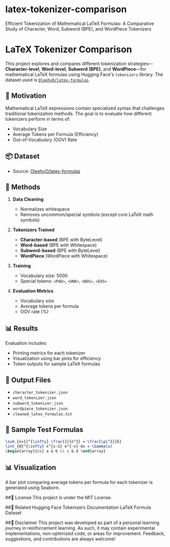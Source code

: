 # latex-tokenizer-comparison
Efficient Tokenization of Mathematical LaTeX Formulas: A Comparative Study of Character, Word, Subword (BPE), and WordPiece Tokenizers

# LaTeX Tokenizer Comparison

This project explores and compares different tokenization strategies—**Character-level**, **Word-level**, **Subword (BPE)**, and **WordPiece**—for mathematical LaTeX formulas using Hugging Face's `tokenizers` library. The dataset used is [`OleehyO/latex-formulas`](https://huggingface.co/datasets/OleehyO/latex-formulas).

## 🧠 Motivation

Mathematical LaTeX expressions contain specialized syntax that challenges traditional tokenization methods. The goal is to evaluate how different tokenizers perform in terms of:

- Vocabulary Size
- Average Tokens per Formula (Efficiency)
- Out-of-Vocabulary (OOV) Rate

## 📦 Dataset

- Source: [OleehyO/latex-formulas](https://huggingface.co/datasets/OleehyO/latex-formulas)
  
## 🔧 Methods

1. **Data Cleaning**  
   - Normalizes whitespace  
   - Removes uncommon/special symbols (except core LaTeX math symbols)

2. **Tokenizers Trained**  
   - **Character-based** (BPE with ByteLevel)
   - **Word-based** (BPE with Whitespace)
   - **Subword-based** (BPE with ByteLevel)
   - **WordPiece** (WordPiece with Whitespace)

3. **Training**  
   - Vocabulary size: 5000  
   - Special tokens: `<PAD>`, `<UNK>`, `<BOS>`, `<EOS>`

4. **Evaluation Metrics**  
   - Vocabulary size  
   - Average tokens per formula  
   - OOV rate (%)

## 📊 Results

Evaluation includes:
- Printing metrics for each tokenizer
- Visualization using bar plots for efficiency
- Token outputs for sample LaTeX formulas

## 📁 Output Files

- `character_tokenizer.json`
- `word_tokenizer.json`
- `subword_tokenizer.json`
- `wordpiece_tokenizer.json`
- `cleaned_latex_formulas.txt`

## 🧪 Sample Test Formulas

```latex
\sum_{n=1}^{\infty} \frac{1}{n^2} = \frac{\pi^2}{6}
\int_{0}^{\infty} x^{s-1} e^{-x} dx = \Gamma(s)
\begin{array}{cc} a & b \\ c & d \end{array}
```

## 📊 Visualization
A bar plot comparing average tokens per formula for each tokenizer is generated using Seaborn.


##📜 License
This project is under the MIT License.


##🔗 Related
Hugging Face Tokenizers Documentation
LaTeX Formula Dataset


##📌 Disclaimer
This project was developed as part of a personal learning journey in reinforcement learning.
As such, it may contain experimental implementations, non-optimized code, or areas for improvement.
Feedback, suggestions, and contributions are always welcome!
